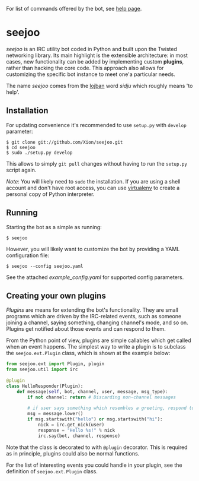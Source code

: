 For list of commands offered by the bot, see [help page](https://github.com/Xion/seejoo/wiki/Help).

seejoo
=
_seejoo_ is an IRC utility bot coded in Python and built upon the Twisted networking library.
Its main highlight is the extensible architecture: in most cases, new functionality can be added
by implementing custom **plugins**, rather than hacking the core code.
This approach also allows for customizing the specific bot instance to meet one'a particular needs.

The name _seejoo_ comes from the [lojban][jbo] word _sidju_ which roughly means 'to help'.


Installation
-
For updating convenience it's recommended to use <code>setup.py</code> with <code>develop</code> parameter:

    $ git clone git://github.com/Xion/seejoo.git
    $ cd seejoo
    $ sudo ./setup.py develop

This allows to simply <code>git pull</code> changes without having to run the <code>setup.py</code> script again.

_Note_: You will likely need to <code>sudo</code> the installation. If you are using a shell account and don't have
root access, you can use [virtualenv][venv] to create a personal copy of Python interpreter.


Running
-
Starting the bot as a simple as running:

    $ seejoo

However, you will likely want to customize the bot by providing a YAML configuration file:

    $ seejoo --config seejoo.yaml

See the attached *example_config.yaml* for supported config parameters.


Creating your own plugins
-
_Plugins_ are means for extending the bot's functionality. They are small programs which are driven
by the IRC-related events, such as someone joining a channel, saying something, changing channel's mode, and so on.
Plugins get notified about those events and can respond to them.

From the Python point of view, plugins are simple callables which get called when an event happens.
The simplest way to write a plugin is to subclass the <code>seejoo.ext.Plugin</code> class, which is shown
at the example below:

```python
from seejoo.ext import Plugin, plugin
from seejoo.util import irc
    
@plugin
class HelloResponder(Plugin):
    def message(self, bot, channel, user, message, msg_type):
        if not channel: return # Discarding non-channel messages
        
        # if user says something which resembles a greeting, respond to it
        msg = message.lower()
        if msg.startswith("hello") or msg.startswith("hi"):
            nick = irc.get_nick(user)
            response = "Hello %s!" % nick
            irc.say(bot, channel, response)
```            
Note that the class is decorated to with <code>@plugin</code> decorator. This is required as in principle,
plugins could also be normal functions.

For the list of interesting events you could handle in your plugin, see the definition of
<code>seejoo.ext.Plugin</code> class.

[jbo]: http://www.lojban.org
[venv]: http://pypi.python.org/pypi/virtualenv
